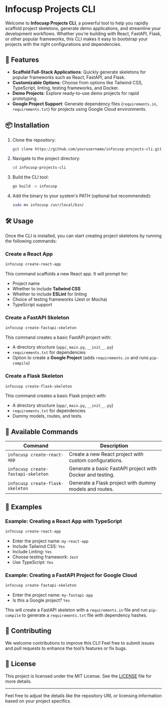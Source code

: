 # Infocusp Projects CLI

Welcome to **Infocusp Projects CLI**, a powerful tool to help you rapidly scaffold project skeletons, generate demo applications, and streamline your development workflows. Whether you're building with React, FastAPI, Flask, or other popular frameworks, this CLI makes it easy to bootstrap your projects with the right configurations and dependencies.

## 🚀 Features

- **Scaffold Full-Stack Applications**: Quickly generate skeletons for popular frameworks such as React, FastAPI, and Flask.
- **Customizable Options**: Choose from options like Tailwind CSS, TypeScript, linting, testing frameworks, and Docker.
- **Demo Projects**: Explore ready-to-use demo projects for rapid prototyping.
- **Google Project Support**: Generate dependency files (`requirements.in`, `requirements.txt`) for projects using Google Cloud environments.

## 📦 Installation

1. Clone the repository:

   ```bash
   git clone https://github.com/yourusername/infocusp-projects-cli.git
   ```

2. Navigate to the project directory:

   ```bash
   cd infocusp-projects-cli
   ```

3. Build the CLI tool:

   ```bash
   go build -o infocusp
   ```

4. Add the binary to your system's PATH (optional but recommended):
   ```bash
   sudo mv infocusp /usr/local/bin/
   ```

## 🛠️ Usage

Once the CLI is installed, you can start creating project skeletons by running the following commands:

### Create a React App

```bash
infocusp create-react-app
```

This command scaffolds a new React app. It will prompt for:

- Project name
- Whether to include **Tailwind CSS**
- Whether to include **ESLint** for linting
- Choice of testing frameworks (Jest or Mocha)
- TypeScript support

### Create a FastAPI Skeleton

```bash
infocusp create-fastapi-skeleton
```

This command creates a basic FastAPI project with:

- A directory structure (`app/`, `main.py`, `__init__.py`)
- `requirements.txt` for dependencies
- Option to create a **Google Project** (adds `requirements.in` and runs `pip-compile`)

### Create a Flask Skeleton

```bash
infocusp create-flask-skeleton
```

This command creates a basic Flask project with:

- A directory structure (`app/`, `main.py`, `__init__.py`)
- `requirements.txt` for dependencies
- Dummy models, routes, and tests.

## 🧰 Available Commands

| Command                            | Description                                               |
| ---------------------------------- | --------------------------------------------------------- |
| `infocusp create-react-app`        | Create a new React project with custom configurations.    |
| `infocusp create-fastapi-skeleton` | Generate a basic FastAPI project with Docker and testing. |
| `infocusp create-flask-skeleton`   | Generate a Flask project with dummy models and routes.    |

## 📝 Examples

### Example: Creating a React App with TypeScript

```bash
infocusp create-react-app
```

- Enter the project name: `my-react-app`
- Include Tailwind CSS: `Yes`
- Include Linting: `Yes`
- Choose testing framework: `Jest`
- Use TypeScript: `Yes`

### Example: Creating a FastAPI Project for Google Cloud

```bash
infocusp create-fastapi-skeleton
```

- Enter the project name: `my-fastapi-app`
- Is this a Google project? `Yes`

This will create a FastAPI skeleton with a `requirements.in` file and run `pip-compile` to generate a `requirements.txt` file with dependency hashes.

## 🤝 Contributing

We welcome contributions to improve this CLI! Feel free to submit issues and pull requests to enhance the tool’s features or fix bugs.

## 📄 License

This project is licensed under the MIT License. See the [LICENSE](LICENSE) file for more details.

---

Feel free to adjust the details like the repository URL or licensing information based on your project specifics.
